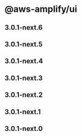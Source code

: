 # @aws-amplify/ui

## 3.0.1-next.6

## 3.0.1-next.5

## 3.0.1-next.4

## 3.0.1-next.3

## 3.0.1-next.2

## 3.0.1-next.1

## 3.0.1-next.0
